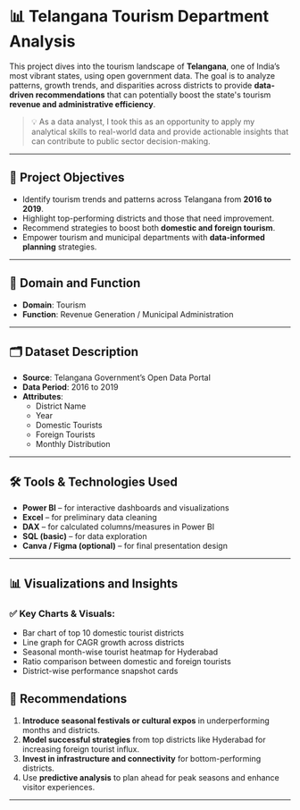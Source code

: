 # 📊 Telangana Tourism Department Analysis



This project dives into the tourism landscape of **Telangana**, one of India’s most vibrant states, using open government data. The goal is to analyze patterns, growth trends, and disparities across districts to provide **data-driven recommendations** that can potentially boost the state's tourism **revenue and administrative efficiency**.

> 💡 As a data analyst, I took this as an opportunity to apply my analytical skills to real-world data and provide actionable insights that can contribute to public sector decision-making.

---

## 🎯 Project Objectives

- Identify tourism trends and patterns across Telangana from **2016 to 2019**.
- Highlight top-performing districts and those that need improvement.
- Recommend strategies to boost both **domestic and foreign tourism**.
- Empower tourism and municipal departments with **data-informed planning** strategies.

---

## 📁 Domain and Function

- **Domain**: Tourism  
- **Function**: Revenue Generation / Municipal Administration

---

## 🗂️ Dataset Description

- **Source**: Telangana Government’s Open Data Portal  
- **Data Period**: 2016 to 2019  
- **Attributes**:
  - District Name
  - Year
  - Domestic Tourists
  - Foreign Tourists
  - Monthly Distribution

---

## 🛠️ Tools & Technologies Used

- **Power BI** – for interactive dashboards and visualizations  
- **Excel** – for preliminary data cleaning  
- **DAX** – for calculated columns/measures in Power BI  
- **SQL (basic)** – for data exploration  
- **Canva / Figma (optional)** – for final presentation design

---

## 📊 Visualizations and Insights

### ✅ Key Charts & Visuals:
- Bar chart of top 10 domestic tourist districts  
- Line graph for CAGR growth across districts  
- Seasonal month-wise tourist heatmap for Hyderabad  
- Ratio comparison between domestic and foreign tourists  
- District-wise performance snapshot cards


## 📌 Recommendations

1. **Introduce seasonal festivals or cultural expos** in underperforming months and districts.  
2. **Model successful strategies** from top districts like Hyderabad for increasing foreign tourist influx.  
3. **Invest in infrastructure and connectivity** for bottom-performing districts.  
4. Use **predictive analysis** to plan ahead for peak seasons and enhance visitor experiences.

---
